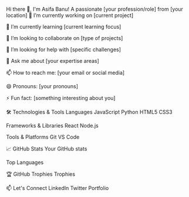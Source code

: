 Hi there 👋, I'm Asifa Banu!
A passionate [your profession/role] from [your location]
🔭 I’m currently working on [current project]

🌱 I’m currently learning [current learning focus]

👯 I’m looking to collaborate on [type of projects]

🤔 I’m looking for help with [specific challenges]

💬 Ask me about [your expertise areas]

📫 How to reach me: [your email or social media]

😄 Pronouns: [your pronouns]

⚡ Fun fact: [something interesting about you]

🛠️ Technologies & Tools
Languages
JavaScript
Python
HTML5
CSS3

Frameworks & Libraries
React
Node.js

Tools & Platforms
Git
VS Code

📈 GitHub Stats
Your GitHub stats

Top Languages

🏆 GitHub Trophies
Trophies

📫 Let's Connect
LinkedIn
Twitter
Portfolio
